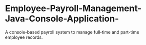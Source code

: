 # Employee-Payroll-Management-Java-Console-Application-
 A console-based payroll system to manage full-time and part-time employee records.
